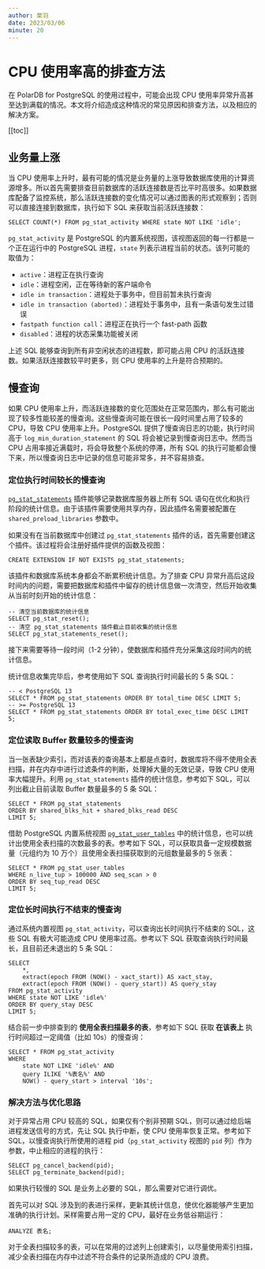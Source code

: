 ```yaml
---
author: 棠羽
date: 2023/03/06
minute: 20
---
```


# CPU 使用率高的排查方法

<ArticleInfo :frontmatter=$frontmatter></ArticleInfo>

在 PolarDB for PostgreSQL 的使用过程中，可能会出现 CPU 使用率异常升高甚至达到满载的情况。本文将介绍造成这种情况的常见原因和排查方法，以及相应的解决方案。

[[toc]]

## 业务量上涨

当 CPU 使用率上升时，最有可能的情况是业务量的上涨导致数据库使用的计算资源增多。所以首先需要排查目前数据库的活跃连接数是否比平时高很多。如果数据库配备了监控系统，那么活跃连接数的变化情况可以通过图表的形式观察到；否则可以直接连接到数据库，执行如下 SQL 来获取当前活跃连接数：

```sql:no-line-numbers
SELECT COUNT(*) FROM pg_stat_activity WHERE state NOT LIKE 'idle';
```

`pg_stat_activity` 是 PostgreSQL 的内置系统视图，该视图返回的每一行都是一个正在运行中的 PostgreSQL 进程，`state` 列表示进程当前的状态。该列可能的取值为：

- `active`：进程正在执行查询
- `idle`：进程空闲，正在等待新的客户端命令
- `idle in transaction`：进程处于事务中，但目前暂未执行查询
- `idle in transaction (aborted)`：进程处于事务中，且有一条语句发生过错误
- `fastpath function call`：进程正在执行一个 fast-path 函数
- `disabled`：进程的状态采集功能被关闭

上述 SQL 能够查询到所有非空闲状态的进程数，即可能占用 CPU 的活跃连接数。如果活跃连接数较平时更多，则 CPU 使用率的上升是符合预期的。

## 慢查询

如果 CPU 使用率上升，而活跃连接数的变化范围处在正常范围内，那么有可能出现了较多性能较差的慢查询。这些慢查询可能在很长一段时间里占用了较多的 CPU，导致 CPU 使用率上升。PostgreSQL 提供了慢查询日志的功能，执行时间高于 `log_min_duration_statement` 的 SQL 将会被记录到慢查询日志中。然而当 CPU 占用率接近满载时，将会导致整个系统的停滞，所有 SQL 的执行可能都会慢下来，所以慢查询日志中记录的信息可能非常多，并不容易排查。

### 定位执行时间较长的慢查询

[`pg_stat_statements`](https://www.postgresql.org/docs/15/pgstatstatements.html) 插件能够记录数据库服务器上所有 SQL 语句在优化和执行阶段的统计信息。由于该插件需要使用共享内存，因此插件名需要被配置在 `shared_preload_libraries` 参数中。

如果没有在当前数据库中创建过 `pg_stat_statements` 插件的话，首先需要创建这个插件。该过程将会注册好插件提供的函数及视图：

```sql:no-line-numbers
CREATE EXTENSION IF NOT EXISTS pg_stat_statements;
```

该插件和数据库系统本身都会不断累积统计信息。为了排查 CPU 异常升高后这段时间内的问题，需要把数据库和插件中留存的统计信息做一次清空，然后开始收集从当前时刻开始的统计信息：

```sql:no-line-numbers
-- 清空当前数据库的统计信息
SELECT pg_stat_reset();
-- 清空 pg_stat_statements 插件截止目前收集的统计信息
SELECT pg_stat_statements_reset();
```

接下来需要等待一段时间（1-2 分钟），使数据库和插件充分采集这段时间内的统计信息。

统计信息收集完毕后，参考使用如下 SQL 查询执行时间最长的 5 条 SQL：

```sql:no-line-numbers
-- < PostgreSQL 13
SELECT * FROM pg_stat_statements ORDER BY total_time DESC LIMIT 5;
-- >= PostgreSQL 13
SELECT * FROM pg_stat_statements ORDER BY total_exec_time DESC LIMIT 5;
```

### 定位读取 Buffer 数量较多的慢查询

当一张表缺少索引，而对该表的查询基本上都是点查时，数据库将不得不使用全表扫描，并在内存中进行过滤条件的判断，处理掉大量的无效记录，导致 CPU 使用率大幅提升。利用 `pg_stat_statements` 插件的统计信息，参考如下 SQL，可以列出截止目前读取 Buffer 数量最多的 5 条 SQL：

```sql:no-line-numbers
SELECT * FROM pg_stat_statements
ORDER BY shared_blks_hit + shared_blks_read DESC
LIMIT 5;
```

借助 PostgreSQL 内置系统视图 [`pg_stat_user_tables`](https://www.postgresql.org/docs/15/monitoring-stats.html#MONITORING-PG-STAT-ALL-TABLES-VIEW) 中的统计信息，也可以统计出使用全表扫描的次数最多的表。参考如下 SQL，可以获取具备一定规模数据量（元组约为 10 万个）且使用全表扫描获取到的元组数量最多的 5 张表：

```sql:no-line-numbers
SELECT * FROM pg_stat_user_tables
WHERE n_live_tup > 100000 AND seq_scan > 0
ORDER BY seq_tup_read DESC
LIMIT 5;
```

### 定位长时间执行不结束的慢查询

通过系统内置视图 `pg_stat_activity`，可以查询出长时间执行不结束的 SQL，这些 SQL 有极大可能造成 CPU 使用率过高。参考以下 SQL 获取查询执行时间最长，且目前还未退出的 5 条 SQL：

```sql:no-line-numbers
SELECT
    *,
    extract(epoch FROM (NOW() - xact_start)) AS xact_stay,
    extract(epoch FROM (NOW() - query_start)) AS query_stay
FROM pg_stat_activity
WHERE state NOT LIKE 'idle%'
ORDER BY query_stay DESC
LIMIT 5;
```

结合前一步中排查到的 **使用全表扫描最多的表**，参考如下 SQL 获取 **在该表上** 执行时间超过一定阈值（比如 10s）的慢查询：

```sql:no-line-numbers
SELECT * FROM pg_stat_activity
WHERE
    state NOT LIKE 'idle%' AND
    query ILIKE '%表名%' AND
    NOW() - query_start > interval '10s';
```

### 解决方法与优化思路

对于异常占用 CPU 较高的 SQL，如果仅有个别非预期 SQL，则可以通过给后端进程发送信号的方式，先让 SQL 执行中断，使 CPU 使用率恢复正常。参考如下 SQL，以慢查询执行所使用的进程 pid（`pg_stat_activity` 视图的 `pid` 列）作为参数，中止相应的进程的执行：

```sql:no-line-numbers
SELECT pg_cancel_backend(pid);
SELECT pg_terminate_backend(pid);
```

如果执行较慢的 SQL 是业务上必要的 SQL，那么需要对它进行调优。

首先可以对 SQL 涉及到的表进行采样，更新其统计信息，使优化器能够产生更加准确的执行计划。采样需要占用一定的 CPU，最好在业务低谷期运行：

```sql:no-line-numbers
ANALYZE 表名;
```

对于全表扫描较多的表，可以在常用的过滤列上创建索引，以尽量使用索引扫描，减少全表扫描在内存中过滤不符合条件的记录所造成的 CPU 浪费。
